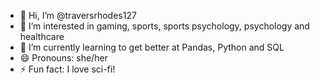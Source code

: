 - 👋 Hi, I’m @traversrhodes127
- 👀 I’m interested in gaming, sports, sports psychology, psychology and healthcare
- 🌱 I’m currently learning to get better at Pandas, Python and SQL
- 😄 Pronouns: she/her
- ⚡ Fun fact: I love sci-fi! 

<!---
traversrhodes127/traversrhodes127 is a ✨ special ✨ repository because its `README.md` (this file) appears on your GitHub profile.
You can click the Preview link to take a look at your changes.
--->
